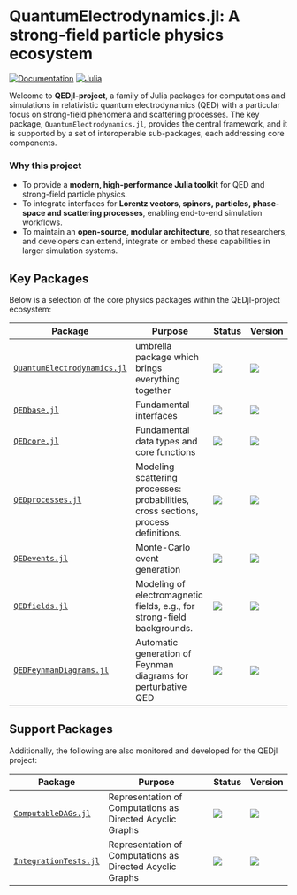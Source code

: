 # QuantumElectrodynamics.jl: A strong-field particle physics ecosystem

[![Documentation](https://img.shields.io/badge/documentation-blue?style=for-the-badge&logoColor=white)](https://qedjl-project.github.io/QuantumElectrodynamics.jl/stable/) [![Julia](https://img.shields.io/badge/-Julia-9558B2?style=for-the-badge&logo=julia&logoColor=white)](https://julialang.org) 

Welcome to **QEDjl-project**, a family of Julia packages for computations and simulations in relativistic quantum electrodynamics (QED) with a particular focus on strong-field phenomena and scattering processes. The key package, `QuantumElectrodynamics.jl`, provides the central framework, and it is supported by a set of interoperable sub-packages, each addressing core components.

### Why this project  
- To provide a **modern, high-performance Julia toolkit** for QED and strong-field particle physics.  
- To integrate interfaces for **Lorentz vectors, spinors, particles, phase-space and scattering processes**, enabling end-to-end simulation workflows.  
- To maintain an **open-source, modular architecture**, so that researchers, and developers can extend, integrate or embed these capabilities in larger simulation systems.

## Key Packages  
Below is a selection of the core physics packages within the QEDjl-project ecosystem:

<div align="center">

| Package | Purpose | Status | Version |
|---------|---------|---------|---------|
| [`QuantumElectrodynamics.jl`](https://github.com/QEDjl-project/QuantumElectrodynamics.jl/) | umbrella package which brings everything together | [![][badge-qedjl-pipeline]][main-qedjl-pipeline] | [![][badge-qedjl-version]][status-qedjl-version]|
| [`QEDbase.jl`](https://github.com/QEDjl-project/QEDbase.jl/) | Fundamental interfaces | [![][badge-base-pipeline]][main-base-pipeline] | [![][badge-base-version]][status-base-version]|
| [`QEDcore.jl`](https://github.com/QEDjl-project/QEDcore.jl/) | Fundamental data types and core functions| [![][badge-core-pipeline]][main-core-pipeline] | [![][badge-core-version]][status-core-version]|
| [`QEDprocesses.jl`](https://github.com/QEDjl-project/QEDprocesses.jl/) | Modeling scattering processes: probabilities, cross sections, process definitions. | [![][badge-procs-pipeline]][main-procs-pipeline] | [![][badge-procs-version]][status-procs-version]|
| [`QEDevents.jl`](https://github.com/QEDjl-project/QEDevents.jl/) | Monte-Carlo event generation |[![][badge-events-pipeline]][main-events-pipeline] | [![][badge-events-version]][status-events-version]|
| [`QEDfields.jl`](https://github.com/QEDjl-project/QEDfields.jl/) | Modeling of electromagnetic fields, e.g., for strong-field backgrounds.|[![][badge-fields-pipeline]][main-fields-pipeline] | [![][badge-fields-version]][status-fields-version]|
| [`QEDFeynmanDiagrams.jl`](https://github.com/QEDjl-project/QEDFeynmanDiagrams.jl/) | Automatic generation of Feynman diagrams for perturbative QED |[![][badge-feyndiags-pipeline]][main-feyndiags-pipeline] | [![][badge-feyndiags-version]][status-feyndiags-version]|

</div>

## Support Packages
Additionally, the following are also monitored and developed for the QEDjl project:

<div align="center">

| Package | Purpose | Status | Version |
|---------|---------|---------|---------|
| [`ComputableDAGs.jl`](https://github.com/ComputableDAGs/ComputableDAGs.jl) | Representation of Computations as Directed Acyclic Graphs | [![][badge-cdags-pipeline]][main-cdags-pipeline] | [![][badge-cdags-version]][status-cdags-version]|
| [`IntegrationTests.jl`](https://github.com/QEDjl-project/IntegrationTests.jl) | Representation of Computations as Directed Acyclic Graphs | [![][badge-integtests-pipeline]][main-integtests-pipeline] | [![][badge-integtests-version]][status-integtests-version]|

</div>

<!-- pipeline status -->

[badge-qedjl-pipeline]: https://img.shields.io/gitlab/pipeline-status/hzdr%2Fqedjl-project%2FQED-jl?branch=main&logo=GitLab&label=CI
[main-qedjl-pipeline]: https://gitlab.com/hzdr/qedjl-project/QED-jl/-/commits/main

[badge-base-pipeline]: https://img.shields.io/gitlab/pipeline-status/hzdr%2Fqedjl-project%2FQEDbase-jl?branch=main&logo=GitLab&label=CI
[main-base-pipeline]: https://gitlab.com/hzdr/qedjl-project/QEDbase-jl/-/commits/main

[badge-core-pipeline]: https://img.shields.io/gitlab/pipeline-status/hzdr%2Fqedjl-project%2Fqedcore.jl?branch=main&logo=GitLab&label=CI
[main-core-pipeline]: https://gitlab.com/hzdr/qedjl-project/qedcore.jl/-/commits/main

[badge-procs-pipeline]: https://img.shields.io/gitlab/pipeline-status/hzdr%2Fqedjl-project%2FQEDprocesses-jl?branch=main&logo=GitLab&label=CI
[main-procs-pipeline]: https://gitlab.com/hzdr/qedjl-project/QEDprocesses-jl/-/commits/main

[badge-events-pipeline]: https://img.shields.io/gitlab/pipeline-status/hzdr%2Fqedjl-project%2FQEDevents-jl?branch=main&logo=GitLab&label=CI
[main-events-pipeline]: https://gitlab.com/hzdr/qedjl-project/QEDevents-jl/-/commits/main

[badge-fields-pipeline]: https://img.shields.io/gitlab/pipeline-status/hzdr%2Fqedjl-project%2FQEDfields-jl?branch=main&logo=GitLab&label=CI
[main-fields-pipeline]: https://gitlab.com/hzdr/qedjl-project/QEDfields-jl/-/commits/main

[badge-feyndiags-pipeline]: https://img.shields.io/gitlab/pipeline-status/hzdr%2Fqedjl-project%2FQEDFeynmanDiagrams-jl?branch=main&logo=GitLab&label=CI
[main-feyndiags-pipeline]: https://gitlab.com/hzdr/qedjl-project/QEDFeynmanDiagrams-jl/-/commits/main

[badge-cdags-pipeline]: https://img.shields.io/github/actions/workflow/status/ComputableDAGs/ComputableDAGs.jl/unit_tests.yml?label=CI&logo=GitHub
[main-cdags-pipeline]: https://github.com/ComputableDAGs/ComputableDAGs.jl/actions/workflows/unit_tests.yml

[badge-integtests-pipeline]: https://img.shields.io/github/actions/workflow/status/QEDjl-project/IntegrationTests.jl/CI.yml?label=CI&logo=GitHub
[main-integtests-pipeline]: https://github.com/QEDjl-project/IntegrationTests.jl/actions/workflows/CI.yml

<!-- versions -->

[badge-qedjl-version]: https://juliahub.com/docs/General/QuantumElectrodynamics/stable/version.svg
[status-qedjl-version]: https://juliahub.com/ui/Packages/General/QuantumElectrodynamics

[badge-base-version]: https://juliahub.com/docs/General/QEDbase/stable/version.svg
[status-base-version]: https://juliahub.com/ui/Packages/General/QEDbase

[badge-core-version]: https://juliahub.com/docs/General/QEDcore/stable/version.svg
[status-core-version]: https://juliahub.com/ui/Packages/General/QEDcore

[badge-procs-version]: https://juliahub.com/docs/General/QEDprocesses/stable/version.svg
[status-procs-version]: https://juliahub.com/ui/Packages/General/QEDprocesses

[badge-fields-version]: https://juliahub.com/docs/General/QEDfields/stable/version.svg
[status-fields-version]: https://juliahub.com/ui/Packages/General/QEDfields

[badge-events-version]: https://juliahub.com/docs/General/QEDevents/stable/version.svg
[status-events-version]: https://juliahub.com/ui/Packages/General/QEDevents

[badge-feyndiags-version]: https://juliahub.com/docs/General/QEDFeynmanDiagrams/stable/version.svg
[status-feyndiags-version]: https://juliahub.com/ui/Packages/General/QEDFeynmanDiagrams

[badge-cdags-version]: https://juliahub.com/docs/General/ComputableDAGs/stable/version.svg
[status-cdags-version]: https://juliahub.com/ui/Packages/General/ComputableDAGs

[badge-integtests-version]: https://juliahub.com/docs/General/IntegrationTests/stable/version.svg
[status-integtests-version]: https://juliahub.com/ui/Packages/General/IntegrationTests

